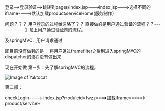 登录-->登录验证-->跳转到pages/index.jsp--->index.jsp--->选择不同的iframe---->默认加载product/serviceHome(服务制作）


问题？？？
  用户登录的过程给忽略了？？
  直接做的是用户通过验证的流程？？-------------》加上用户通过验证前的流程。
  
  及springMVC，用户请求通过
  
  
  即目前没有做到的是：
      将用户通过framefilter之后到进入springMVC的dispatcher的流程没有做出来
      
      
      
  现在开始做
    第一步：先了解springMVC的流程。
      
   ![Image of Yaktocat](http://terasolunaorg.github.io/guideline/1.0.1.RELEASE/en/_images/RequestLifecycle.png)
      
   第二部：

checkLogin----> index.jsp?moduleid=fwzz====>加载iframe=====》product/serviceH
